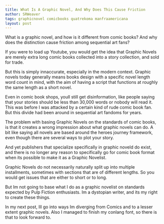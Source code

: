 ```yaml
---
title: What Is A Graphic Novel, And Why Does This Cause Friction
author: SRWeaver
tags: graphicnovel comicbooks quatrekoma manfraamericana
layout: post
---
```

What is a graphic novel, and how is it different from comic books? And why does the distinction cause friction among sequential art fans?

If you were to load up Youtube, you would get the idea that Graphic Novels are merely extra long comic books collected into a story collection, and sold for trade.

But this is simply innaccurate, especially in the modern context. Graphic novels today generally means books design with a specific novel length word count in mind, with the aim of having a script that functions at roughly the same length as a short novel.

Even in comic book shops, youll still get disinformation, like people saying that your stories should be less than 30,000 words or nobody will read it. This was before I was attacked by a certain kind of rude comic book fan. But this divide had been around in sequential art fandoms for years.

The problem with basing Graphic Novels on the standards of comic books, is that it creates a wrong impression about what graphic novels can do. A bit like saying all novels are based around the heroes journey framework, even though there are several ways to plot your story.

And yet publishers that specialize specifically in graphic noveld do exist, and there is no longer any reason to specifically go for comic book format when its possible to make it as a Graphic Novelist.

Graphic Novels do not necessarily naturally split up into multiple installments, sometimes with sections that are of different lengths. So you would get issues that are either to short or to long.

But Im not going to base what I do as a graphic novelist on standards expected by Pulp Fiction enthusiasts. Im a dystopian writer, and its my right to create these things.

In my next post, Ill go into ways Im diverging from Comics and to a lesser extent graphic novels. Also I managed to finish my conlang font, so there is that to look forward to.
